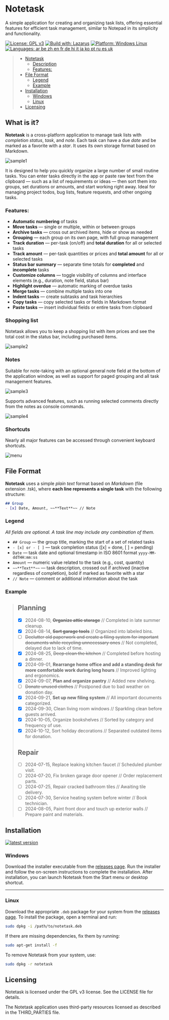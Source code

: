 # Notetask
A simple application for creating and organizing task lists, offering essential features for efficient task management, similar to Notepad in its simplicity and functionality.

[![License: GPL v3](https://img.shields.io/badge/License-GPLv3-blue.svg)](https://www.gnu.org/licenses/gpl-3.0)
[![Build with: Lazarus](https://img.shields.io/badge/Build_with-Lazarus-blueviolet)](https://www.lazarus-ide.org/)
[![Platform: Windows Linux](https://img.shields.io/badge/Platform-Windows_Linux-yellow)](#)
[![Languages: ar be zh en fr de hi it ja ko pt ru es uk](https://img.shields.io/badge/Lang-ar_be_zh_en_fr_de_hi_it_ja_ko_pt_ru_es_uk-green)](https://www.ethnologue.com)

>- [Notetask](#notetask)
>   - [Description](#description)
>   - [Features:](#features)
>- [File Format](#file-format)
>   - [Legend](#legend)
>   - [Example](#example)
> - [Installation](#installation)
>   - [Windows](#windows)
>   - [Linux](#linux)
>- [Licensing](#licensing)

## What is it?

**Notetask** is a cross-platform application to manage task lists with *completion status*, *task*, and *note*. Each task can have a due *date* and be marked as a favorite with a *star*. It uses its own storage format based on Markdown.

![sample1](samples/sample1.png)

It is designed to help you quickly organize a large number of small routine tasks. You can enter tasks directly in the app or paste raw text from the clipboard — such as a list of requirements or ideas — then sort them into groups, set durations or amounts, and start working right away. Ideal for managing project todos, bug lists, feature requests, and other ongoing tasks.

### Features:
- **Automatic numbering** of tasks
- **Move tasks** — single or multiple, within or between groups
- **Archive tasks** — cross out archived items, hide or show as needed
- **Grouping** — each group on its own page, with full group management
- **Track duration** — per-task (on/off) and **total duration** for all or selected tasks
- **Track amount** — per-task quantities or prices and **total amount** for all or selected tasks
- **Status bar summary** — separate time totals for **completed** and **incomplete** tasks
- **Customize columns** — toggle visibility of columns and interface elements (e.g., duration, note field, status bar)
- **Highlight overdue** — automatic marking of overdue tasks
- **Merge tasks** — combine multiple tasks into one
- **Indent tasks** — create subtasks and task hierarchies
- **Copy tasks** — copy selected tasks or fields in Markdown format
- **Paste tasks** — insert individual fields or entire tasks from clipboard

### Shopping list
Notetask allows you to keep a shopping list with item prices and see the total cost in the status bar, including purchased items.

![sample2](samples/sample2.png)

### Notes
Suitable for note-taking with an optional general note field at the bottom of the application window, as well as support for paged grouping and all task management features.

![sample3](samples/sample3.png)

Supports advanced features, such as running selected comments directly from the notes as console commands.

![sample4](samples/sample4.png)

### Shortcuts
Nearly all major features can be accessed through convenient keyboard shortcuts.
 
 ![menu](samples/menu.png)

## File Format

**Notetask** uses a simple *plain text* format based on *Markdown* (file extension .tsk), where **each line represents a single task** with the following structure:

```md
## Group
- [x] Date, Amount, ~~**Text**~~ // Note   
```
### Legend
*All fields are optional. A task line may include any combination of them.*
- `## Group` — the group title, marking the start of a set of related tasks  
- `- [x] or - [ ]` — task completion status ([x] = done, [ ] = pending)
- `Date` — task date and optional timestamp in ISO 8601 format `yyyy-MM-ddTHH:mm:ss`
- `Amount` — numeric value related to the task (e.g., cost, quantity)
- `~~**Text**~~` — task description, crossed out if archived (inactive regardless of completion), bold if marked as favorite with a star
- `// Note` — comment or additional information about the task

### Example

>## Planning
>- [x] 2024-08-10, ~~**Organize attic storage**~~ // Completed in late summer cleanup.
>- [x] 2024-08-14, ~~**Sort garage tools**~~ // Organized into labeled bins.
>- [ ] ~~Declutter old paperwork and create a filing system for important documents while recycling unnecessary ones~~ // Not completed, delayed due to lack of time.
>- [x] 2024-08-25, ~~Deep clean the kitchen~~ // Completed before hosting a dinner.
>- [x] 2024-09-01, **Rearrange home office and add a standing desk for more comfortable work during long hours** // Improved lighting and ergonomics.
>- [x] 2024-09-07, **Plan and organize pantry** // Added new shelving.
>- [ ] ~~Donate unused clothes~~ // Postponed due to bad weather on donation day.
>- [x] 2024-09-21, **Set up new filing system** // All important documents categorized.
>- [x] 2024-09-30, Clean living room windows // Sparkling clean before guests arrived.
>- [x] 2024-10-05, Organize bookshelves // Sorted by category and frequency of use.
>- [x] 2024-10-12, Sort holiday decorations // Separated outdated items for donation.
>## Repair
>- [ ] 2024-07-15, Replace leaking kitchen faucet // Scheduled plumber visit.
>- [ ] 2024-07-20, Fix broken garage door opener // Order replacement parts.
>- [ ] 2024-07-25, Repair cracked bathroom tiles // Awaiting tile delivery.
>- [ ] 2024-07-30, Service heating system before winter // Book technician.
>- [ ] 2024-08-05, Paint front door and touch up exterior walls // Prepare paint and materials.

## Installation

[![latest version](https://img.shields.io/github/v/release/astverskoy/Notetask?color=blue&label=Latest%20release&style=for-the-badge)](https://github.com/astverskoy/Notetask/releases/latest)

### Windows

Download the installer executable from the [releases page](https://github.com/astverskoy/Notetask/releases). Run the installer and follow the on-screen instructions to complete the installation. After installation, you can launch Notetask from the Start menu or desktop shortcut.

---

### Linux

Download the appropriate `.deb` package for your system from the [releases page](https://github.com/astverskoy/Notetask/releases). To install the package, open a terminal and run:

```bash
sudo dpkg -i /path/to/notetask.deb
```
If there are missing dependencies, fix them by running:
```bash
sudo apt-get install -f
```
To remove Notetask from your system, use:

```bash
sudo dpkg -r notetask
```

## Licensing

Notetask is licensed under the GPL v3 license. See the LICENSE file for details.

The Notetask application uses third-party resources licensed as described in the THIRD_PARTIES file.